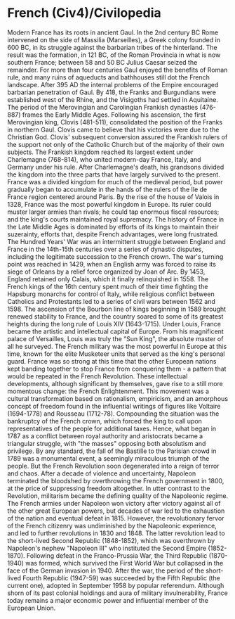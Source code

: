 # French (Civ4)/Civilopedia

Modern France has its roots in ancient Gaul. In the 2nd century BC Rome intervened on the side of Massilia (Marseilles), a Greek colony founded in 600 BC, in its struggle against the barbarian tribes of the hinterland. The result was the formation, in 121 BC, of the Roman Provincia in what is now southern France; between 58 and 50 BC Julius Caesar seized the remainder. For more than four centuries Gaul enjoyed the benefits of Roman rule, and many ruins of aqueducts and bathhouses still dot the French landscape. After 395 AD the internal problems of the Empire encouraged barbarian penetration of Gaul. By 418, the Franks and Burgundians were established west of the Rhine, and the Visigoths had settled in Aquitaine. The period of the Merovingian and Carolingian Frankish dynasties (476-887) frames the Early Middle Ages.
Following his ascension, the first Merovingian king, Clovis (481-511), consolidated the position of the Franks in northern Gaul. Clovis came to believe that his victories were due to the Christian God. Clovis' subsequent conversion assured the Frankish rulers of the support not only of the Catholic Church but of the majority of their own subjects. The Frankish kingdom reached its largest extent under Charlemagne (768-814), who united modern-day France, Italy, and Germany under his rule. After Charlemagne's death, his grandsons divided the kingdom into the three parts that have largely survived to the present. France was a divided kingdom for much of the medieval period, but power gradually began to accumulate in the hands of the rulers of the Ile de France region centered around Paris. By the rise of the house of Valois in 1328, France was the most powerful kingdom in Europe. Its ruler could muster larger armies than rivals; he could tap enormous fiscal resources; and the king's courts maintained royal supremacy. The history of France in the Late Middle Ages is dominated by efforts of its kings to maintain their suzerainty, efforts that, despite French advantages, were long frustrated.
The Hundred Years' War was an intermittent struggle between England and France in the 14th-15th centuries over a series of dynastic disputes, including the legitimate succession to the French crown. The war's turning point was reached in 1429, when an English army was forced to raise its siege of Orleans by a relief force organized by Joan of Arc. By 1453, England retained only Calais, which it finally relinquished in 1558. The French kings of the 16th century spent much of their time fighting the Hapsburg monarchs for control of Italy, while religious conflict between Catholics and Protestants led to a series of civil wars between 1562 and 1598.
The ascension of the Bourbon line of kings beginning in 1589 brought renewed stability to France, and the country soared to some of its greatest heights during the long rule of Louis XIV (1643-1715). Under Louis, France became the artistic and intellectual capital of Europe. From his magnificent palace of Versailles, Louis was truly the "Sun King", the absolute master of all he surveyed. The French military was the most powerful in Europe at this time, known for the elite Musketeer units that served as the king's personal guard. France was so strong at this time that the other European nations kept banding together to stop France from conquering them - a pattern that would be repeated in the French Revolution.
These intellectual developments, although significant by themselves, gave rise to a still more momentous change: the French Enlightenment. This movement was a cultural transformation based on rationalism, empiricism, and an amorphous concept of freedom found in the influential writings of figures like Voltaire (1694-1778) and Rousseau (1712-78). Compounding the situation was the bankruptcy of the French crown, which forced the king to call upon representatives of the people for additional taxes. Hence, what began in 1787 as a conflict between royal authority and aristocrats became a triangular struggle, with "the masses" opposing both absolutism and privilege. By any standard, the fall of the Bastille to the Parisian crowd in 1789 was a monumental event, a seemingly miraculous triumph of the people. But the French Revolution soon degenerated into a reign of terror and chaos. After a decade of violence and uncertainty, Napoleon terminated the bloodshed by overthrowing the French government in 1800, at the price of suppressing freedom altogether. In utter contrast to the Revolution, militarism became the defining quality of the Napoleonic regime. The French armies under Napoleon won victory after victory against all of the other great European powers, but decades of war led to the exhaustion of the nation and eventual defeat in 1815.
However, the revolutionary fervor of the French citizenry was undiminished by the Napoleonic experience, and led to further revolutions in 1830 and 1848. The latter revolution lead to the short-lived Second Republic (1848-1852), which was overthrown by Napoleon's nephew "Napoleon III" who instituted the Second Empire (1852-1870). Following defeat in the Franco-Prussia War, the Third Republic (1870-1940) was formed, which survived the First World War but collapsed in the face of the German invasion in 1940. After the war, the period of the short-lived Fourth Republic (1947-59) was succeeded by the Fifth Republic (the current one), adopted in September 1958 by popular referendum. Although shorn of its past colonial holdings and aura of military invulnerability, France today remains a major economic power and influential member of the European Union.